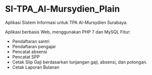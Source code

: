 # SI-TPA_Al-Mursydien_Plain
Aplikasi Sistem Informasi untuk TPA Al-Mursydien Surabaya.

Aplikasi berbasis Web, menggunakan PHP 7 dan MySQL
Fitur:
* Pendaftaran santri
* Pendaftaran pengajar
* Pencatat absensi
* Pencatat SPP
* Cetak Slip Gaji berdasarkan tunjangan gaji, absensi, dan potongan.
* Cetak Laporan Bulanan
